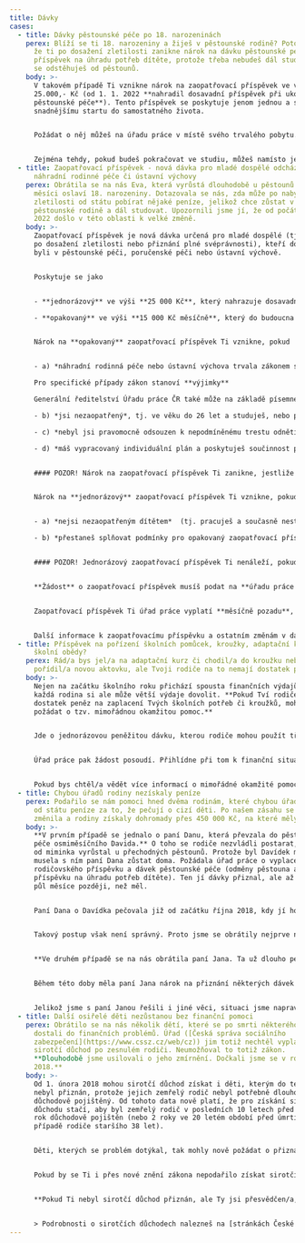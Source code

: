 ```yaml
---
title: Dávky
cases:
  - title: Dávky pěstounské péče po 18. narozeninách
    perex: Blíží se ti 18. narozeniny a žiješ v pěstounské rodině? Potom je možné,
      že ti po dosažení zletilosti zanikne nárok na dávku pěstounské péče -
      příspěvek na úhradu potřeb dítěte, protože třeba nebudeš dál studovat nebo
      se odstěhuješ od pěstounů.
    body: >-
      V takovém případě Ti vznikne nárok na zaopatřovací příspěvek ve výši
      25.000,- Kč (od 1. 1. 2022 **nahradil dosavadní příspěvek při ukončení
      pěstounské péče**). Tento příspěvek se poskytuje jenom jednou a slouží ke
      snadnějšímu startu do samostatného života.


      Požádat o něj můžeš na úřadu práce v místě svého trvalého pobytu. Ale dej pozor na to, že nárok na tento příspěvek zaniká, jestliže o něj nepožádáš **do jednoho roku** ode dne, kdy Ti zanikl nárok na příspěvek na úhradu potřeb dítěte.


      Zejména tehdy, pokud budeš pokračovat ve studiu, můžeš namísto jednorázového příspěvku, požádat o **opakovaný zaopatřovací příspěvek**. Podrobnosti nalezneš [zde](https://deti.ochrance.cz/aktuality/odchazis-z-nahradni-rodinne-pece-nebo-ustavni-vychovy-protoze-jsi-oslavil-18-narozenin/).
  - title: Zaopatřovací příspěvek - nová dávka pro mladé dospělé odcházející z
      náhradní rodinné péče či ústavní výchovy
    perex: Obrátila se na nás Eva, která vyrůstá dlouhodobě u pěstounů. V příštím
      měsíci oslaví 18. narozeniny. Dotazovala se nás, zda může po nabytí
      zletilosti od státu pobírat nějaké peníze, jelikož chce zůstat v
      pěstounské rodině a dál studovat. Upozornili jsme jí, že od počátku roku
      2022 došlo v této oblasti k velké změně.
    body: >-
      Zaopatřovací příspěvek je nová dávka určená pro mladé dospělé (tj. osoby
      po dosažení zletilosti nebo přiznání plné svéprávnosti), kteří do té doby
      byli v pěstounské péči, poručenské péči nebo ústavní výchově.


      Poskytuje se jako


      - **jednorázový** ve výši **25 000 Kč**, který nahrazuje dosavadní příspěvek při ukončení pěstounské péče, a

      - **opakovaný** ve výši **15 000 Kč měsíčně**, který do budoucna nahradí jednu z pěstounských dávek – prodloužený příspěvek na úhradu potřeb dítěte (pokud jsi byl v pěstounské nebo poručnické péči, můžeš si do konce roku 2027 vybrat, zda budeš i nadále pobírat příspěvek na úhradu potřeb dítěte, nebo požádáš o nový zaopatřovací příspěvek).


      Nárok na **opakovaný** zaopatřovací příspěvek Ti vznikne, pokud


      - a) *náhradní rodinná péče nebo ústavní výchova trvala zákonem stanovenou dobu* (**3 roky**, pokud se o Tebe staral někdo z příbuzných nebo blízkých, anebo **12 měsíců** ve všech ostatních případech),  

      Pro specifické případy zákon stanoví **výjimky**  

      Generální ředitelství Úřadu práce ČR také může na základě písemné odůvodněné žádosti **prominout** splnění této podmínky.

      - b) *jsi nezaopatřený*, tj. ve věku do 26 let a studuješ, nebo pro nemoc nemůžeš studovat nebo pracovat,

      - c) *nebyl jsi pravomocně odsouzen k nepodmíněnému trestu odnětí svobody, který dosud nebyl zahlazen* (úřad práce si vyžádá výpis z rejstříku trestů),

      - d) *máš vypracovaný individuální plán a poskytuješ součinnost při jeho vyhodnocování a aktualizaci* (vypracovává ho sociální pracovník obecního úřadu obce s rozšířenou působností).


      #### POZOR! Nárok na zaopatřovací příspěvek Ti zanikne, jestliže třikrát bez vážného důvodu změníš obor studia.


      Nárok na **jednorázový** zaopatřovací příspěvek Ti vznikne, pokud ke dni dosažení 18. roku věku nebo přiznání plné svéprávnosti (např. uzavřením manželství před nabytím zletilosti)


      - a) *nejsi nezaopatřeným dítětem*  (tj. pracuješ a současně nestuduješ, nebo nestuduješ ani nepracuješ, byť můžeš), nebo

      - b) *přestaneš splňovat podmínky pro opakovaný zaopatřovací příspěvek* (například nebudeš-li spolupracovat se sociálním pracovníkem při vyhodnocování Tvého individuálního plánu).


      #### POZOR! Jednorázový zaopatřovací příspěvek Ti nenáleží, pokud Ti zařízení při propuštění z ústavní výchovy poskytlo věcnou pomoc (např. vybavení do domácnosti) nebo jednorázový peněžitý příspěvek, a to i v případě, že byly v nižší výši než 25 000 Kč.


      **Žádost** o zaopatřovací příspěvek musíš podat na **úřadu práce v místě svého trvalého pobytu**. Formulář žádosti v elektronické podobě včetně výčtu povinných příloh najdeš na webu Ministerstva práce a sociálních věcí ([jednorázový](https://www.mpsv.cz/web/cz/-/zadost-o-zaopatrovaci-prispevek-jednorazovy), [opakovaný](https://www.mpsv.cz/web/cz/-/zadost-o-zaopatrovaci-prispevek-opakujici-se)).


      Zaopatřovací příspěvek Ti úřad práce vyplatí **měsíčně pozadu**, tedy například dávku za leden Ti vyplatí až v únoru.


      Další informace k zaopatřovacímu příspěvku a ostatním změnám v dávkách pěstounské péče najdeš na webu [Úřadu práce ČR](https://www.uradprace.cz/web/cz/davky-pestounske-pece-a-zaopatrovaci-prispevky1).
  - title: Příspěvek na pořízení školních pomůcek, kroužky, adaptační kurz nebo i na
      školní obědy?
    perex: Rád/a bys jel/a na adaptační kurz či chodil/a do kroužku nebo si
      pořídil/a novou aktovku, ale Tvoji rodiče na to nemají dostatek peněz?
    body: >-
      Nejen na začátku školního roku přichází spousta finančních výdajů. Ne
      každá rodina si ale může větší výdaje dovolit. **Pokud Tví rodiče nemají
      dostatek peněz na zaplacení Tvých školních potřeb či kroužků, mohou
      požádat o tzv. mimořádnou okamžitou pomoc.**


      Jde o jednorázovou peněžitou dávku, kterou rodiče mohou použít třeba **na zaplacení aktovky, učebnic nebo poplatku za školní družinu a školu v přírodě**. Rodiče o dávku musí požádat [úřad práce](https://www.uradprace.cz/web/cz/krajske-pobocky) na [předepsaném formuláři](https://www.mpsv.cz/web/cz/-/zadost-o-mimoradnou-okamzitou-pomoc), a to ještě před tím, než za danou věc zaplatí. V žádosti musí uvést, na co konkrétně mají peníze sloužit. Mohou třeba doložit potvrzení ze školy o plánované škole v přírodě nebo školou předepsaný seznam školních pomůcek. Dávka neslouží k zaplacení školného na jakémkoli typu školy ani k zaplacení ubytování na vysokoškolských kolejích.


      Úřad práce pak žádost posoudí. Přihlídne při tom k finanční situaci Tvé rodiny. Také posuzuje, zda je pro Tebe věc či akce potřebná a zda Tě rozvíjí. Úřad může zaplatit celou částku, ale i jen její část. Nemusí vyplatit nic, pokud nebude požadavek rodičů důvodný.


      Pokud bys chtěl/a vědět více informací o mimořádné okamžité pomoci na výdaje související se školním vzděláním nebo zájmovou činností, neboj se obrátit na úřad práce, sociální pracovníky a pracovnice OSPOD nebo i na samotnou školu, kde studuješ. Podrobnější informace najdeš také v našem [informačním letáku](https://www.ochrance.cz/uploads-import/Letaky/MOP-pro-deti.pdf).
  - title: Chybou úřadů rodiny nezískaly peníze
    perex: Podařilo se nám pomoci hned dvěma rodinám, které chybou úřadů nedostaly
      od státu peníze za to, že pečují o cizí děti. Po našem zásahu se situace
      změnila a rodiny získaly dohromady přes 450 000 Kč, na které měly nárok.
    body: >-
      **V prvním případě se jednalo o paní Danu, která převzala do pěstounské
      péče osmiměsíčního Davida.** O toho se rodiče nezvládli postarat, a tak už
      od miminka vyrůstal u přechodných pěstounů. Protože byl Davídek malý,
      musela s ním paní Dana zůstat doma. Požádala úřad práce o vyplacení
      rodičovského příspěvku a dávek pěstounské péče (odměny pěstouna a
      příspěvku na úhradu potřeb dítěte). Ten jí dávky přiznal, ale až o čtyři a
      půl měsíce později, než měl.


      Paní Dana o Davídka pečovala již od začátku října 2018, kdy jí ho svěřil soud rozhodnutím s tzv. předběžnou vykonatelností. To znamená, že se na nic nečeká (např. na doručování či vypořádání odvolání) a rozhodnutí platí hned. Úřednice však paní Daně přiznaly dávky až od konce února 2019, tedy data, kdy rozsudek tzv. nabyl právní moci a byl konečný.


      Takový postup však není správný. Proto jsme se obrátily nejprve na soudkyni, která ve věci rozhodovala, aby nám datum potvrdila. **Následně jsme napsali úřadu práce. Ten obratem přiznal pochybení a zařídil, že paní Dana získala zpětně všechny peníze, na které měla nárok. Celkem to dělalo skoro 70 000 Kč.**


      **Ve druhém případě se na nás obrátila paní Jana. Ta už dlouho pečovala o osmiletého Jiříka**. Jeho rodiče se o něj od narození nestarali. Soud je kvůli tomu dokonce zbavil rodičovské odpovědnosti. Aby někdo mohl za Jiříka rozhodovat o důležitých věcech, požádala paní Jana soud, aby ji jmenoval jeho poručnicí. Soudní řízení trvalo skoro rok a půl. 


      Během této doby měla paní Jana nárok na přiznání některých dávek pěstounské péče, avšak nepobírala je. Neporadila jí to ani pracovnice OSPOD, která měla rodinu na starosti a dokonce byla Jiříkovou poručnicí. Proto paní Jana o dávky ani nepožádala.


      Jelikož jsme s paní Janou řešili i jiné věci, situaci jsme napravili. Paní Janě jsme vysvětlili, že má na dávky nárok a že si o jejich přiznání může požádat i rok zpětně. **Paní Jana pak postupovala podle našich rad a úřad práce jí zpětně vyplatil zhruba 400 000 Kč.**
  - title: Další osiřelé děti nezůstanou bez finanční pomoci
    perex: Obrátilo se na nás několik dětí, které se po smrti některého z rodičů
      dostali do finančních problémů. Úřad ([Česká správa sociálního
      zabezpečení](https://www.cssz.cz/web/cz)) jim totiž nechtěl vyplatit
      sirotčí důchod po zesnulém rodiči. Neumožňoval to totiž zákon.
      **Dlouhodobě jsme usilovali o jeho zmírnění. Dočkali jsme se v roce
      2018.**
    body: >-
      Od 1. února 2018 mohou sirotčí důchod získat i děti, kterým do té doby
      nebyl přiznán, protože jejich zemřelý rodič nebyl potřebně dlouho
      důchodově pojištěný. Od tohoto data nově platí, že pro získání sirotčího
      důchodu stačí, aby byl zemřelý rodič v posledních 10 letech před smrtí 1
      rok důchodově pojištěn (nebo 2 roky ve 20 letém období před úmrtím v
      případě rodiče staršího 38 let).


      Děti, kterých se problém dotýkal, tak mohly nově požádat o přiznání sirotčího důchodu. Ten jim sice nebyl vyplacen zpětně od data úmrtí rodiče, ale i tak se tím jejich rodinný rozpočet mohl výrazně zvýšit.


      Pokud by se Ti i přes nové znění zákona nepodařilo získat sirotčí důchod po zemřelém rodiči, doporučujeme Ti obrátit se na ministra práce a sociálních věcí a **požádat ho o odstranění tvrdosti zákona**. Ministr totiž může chybějící dobu důchodového pojištění prominout. A Tobě by pak mohl být sirotčí důchod přiznán. Je to ale jen na ministrovi, jak o Tvé žádosti rozhodne.


      **Pokud Ti nebyl sirotčí důchod přiznán, ale Ty jsi přesvědčen/a, že by měl, můžeš se obrátit na [nás](https://deti.ochrance.cz/kdo/jak/).** Můžeme ověřit, zda Česká správa sociálního zabezpečení postupovala v Tvém případě v souladu se zákonem. Někdy se třeba stává, že úřad špatně zhodnotí, jak dlouho Tvůj zesnulý rodič pracoval. Kvůli tomu Ti pak důchod nepřizná, což je špatně.    


      > Podrobnosti o sirotčích důchodech nalezneš na [stránkách České správy sociálního zabezpečení](https://www.cssz.cz/sirotci-duchod).
---
```

